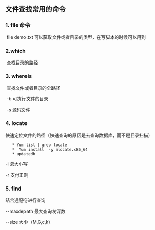 ##                        文件查找常用的命令



###  1. file 命令

​     file  demo.txt  可以获取文件或者目录的类型，在写脚本的时候可以用到



### 2.which 

​     查找目录的路经



### 3. whereis 

​     查找文件或者目录的全路径

​    -b 可执行文件的目录

​    -s 源码文件



###  4. locate

​    快速定位文件的路径（快速查询的原因是去查询数据库，而不是目录扫描）

       * Yum list | grep locate 
       *  Yum install  -y mlocate.x86_64
       * updatedb

 -i 忽大小写

-r 支付正则



### 5. find

 结合通配符进行查询



--maxdepath  最大查询树深数

--size  大小（M,G,c,k）









 







​     